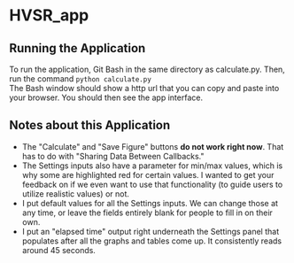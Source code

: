 # HVSR_app

## Running the Application
To run the application, Git Bash in the same directory as calculate.py. Then, run the command `python calculate.py`\
The Bash window should show a http url that you can copy and paste into your browser. You should then see the app interface.

## Notes about this Application
* The "Calculate" and "Save Figure" buttons **do not work right now**. That has to do with "Sharing Data Between Callbacks." 
* The Settings inputs also have a parameter for min/max values, which is why some are highlighted red for certain values. I wanted to get your feedback on if we even want to use that functionality (to guide users to utilize realistic values) or not.
* I put default values for all the Settings inputs. We can change those at any time, or leave the fields entirely blank for people to fill in on their own.
* I put an "elapsed time" output right underneath the Settings panel that populates after all the graphs and tables come up. It consistently reads around 45 seconds.
